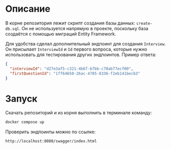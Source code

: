 # Описание
В корне репозитория лежит скрипт создания базы данных: `create-db.sql`. Он не используется напрямую в проекте, поскольку база создаётся с помощью миграций Entity Framework.

Для удобства сделал дополнительный эндпоинт для создания `Interview`. Он присылает `InterviewId` и `Id` первого вопроса, которые нужно использовать для тестирования других эндпоинтов. Пример ответа:
```json
{
  "interviewId": "d27e3af5-c321-4b67-b7bb-c70ab77ecf00",
  "firstQuestionId": "1ff64650-26ac-4785-8336-f2eb141becb3"
}
```

# Запуск
Скачать репозиторий и из корня выполнить в терминале команду:
```sh
docker compose up
```

Проверить эндпоинты можно по ссылке:
```
http://localhost:8080/swagger/index.html
```
